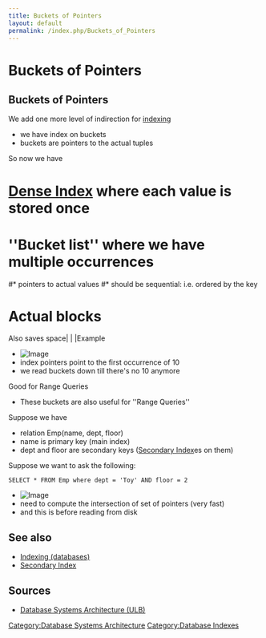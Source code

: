 ```yaml
---
title: Buckets of Pointers
layout: default
permalink: /index.php/Buckets_of_Pointers
---
```


# Buckets of Pointers

## Buckets of Pointers
We add one more level of indirection for [indexing](Indexing_(databases))
- we have index on buckets
- buckets are pointers to the actual tuples

So now we have
# [Dense Index](Dense_Index) where each value is stored once
# ''Bucket list'' where we have multiple occurrences
#* pointers to actual values 
#* should be sequential: i.e. ordered by the key
# Actual blocks

Also saves space|   | |Example
- <img src="https://raw.github.com/alexeygrigorev/wiki-figures/master/ulb/dbsa/ind/secondary-level-of-ind.png" alt="Image">
- index pointers point to the first occurrence of 10
- we read buckets down till there's no 10 anymore

Good for Range Queries
- These buckets are also useful for ''Range Queries''

Suppose we have 
- relation Emp(name, dept, floor)
- name is primary key (main index)
- dept and floor are secondary keys ([Secondary Index](Secondary_Index)es on them)

Suppose we want to ask the following:
```scdoc
SELECT * FROM Emp where dept = 'Toy' AND floor = 2
```
- <img src="https://raw.github.com/alexeygrigorev/wiki-figures/master/ulb/dbsa/ind/secondary-buckets-range-q.png" alt="Image">
- need to compute the intersection of set of pointers (very fast)
- and this is before reading from disk


## See also
- [Indexing (databases)](Indexing_(databases))
- [Secondary Index](Secondary_Index)

## Sources
- [Database Systems Architecture (ULB)](Database_Systems_Architecture_(ULB))

[Category:Database Systems Architecture](Category_Database_Systems_Architecture)
[Category:Database Indexes](Category_Database_Indexes)